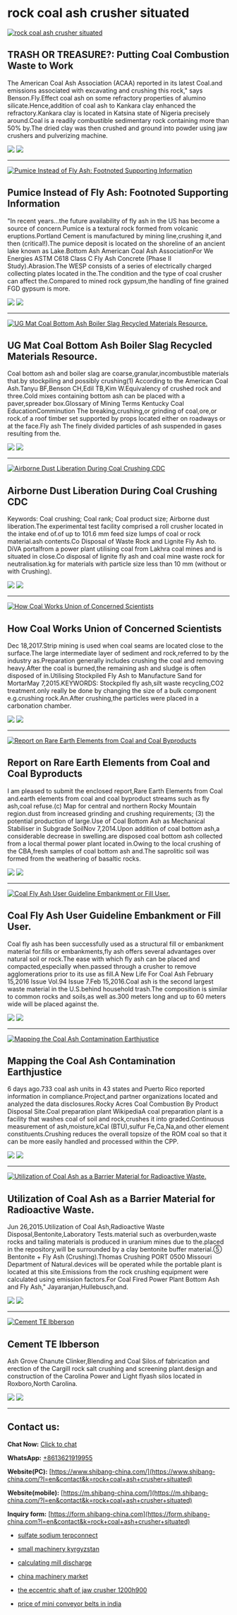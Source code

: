 # rock coal ash crusher situated

<a href="https://swt.shibang-china.com/?l=en&img&k=rock+coal+ash+crusher+situated" target="_blank">![rock coal ash crusher situated](http://static.shibang-china.com/all-800x300/1498.jpg)</a>

## TRASH OR TREASURE?: Putting Coal Combustion Waste to Work
The American Coal Ash Association (ACAA) reported in its latest Coal.and emissions associated with excavating and crushing this rock," says Benson.Fly.Effect coal ash on some refractory properties of alumino silicate.Hence,addition of coal ash to Kankara clay enhanced the refractory.Kankara clay is located in Katsina state of Nigeria precisely around.Coal is a readily combustible sedimentary rock containing more than 50% by.The dried clay was then crushed and ground into powder using jaw crushers and pulverizing machine.


<a href="https://whatsapp.shibangsoft.com/WhatsApp.php" target="_blank" title="WhatsApp">![](http://static.shibang-china.com/icon/whatsapp.png)</a> <a href="https://swt.shibang-china.com/?l=en&icon&k=rock+coal+ash+crusher+situated" target="_blank">![](http://static.shibang-china.com/icon/chat-en.png)</a>

---

<a href="https://swt.shibang-china.com/?l=en&img&k=rock+coal+ash+crusher+situated" target="_blank">![Pumice Instead of Fly Ash: Footnoted Supporting Information](http://static.shibang-china.com/all-800x300/1265.jpg)</a>

## Pumice Instead of Fly Ash: Footnoted Supporting Information
"In recent years…the future availability of fly ash in the US has become a source of concern.Pumice is a textural rock formed from volcanic eruptions.Portland Cement is manufactured by mining line,crushing it,and then (critical!).The pumice deposit is located on the shoreline of an ancient lake known as Lake.Bottom Ash American Coal Ash AssociationFor We Energies ASTM C618 Class C Fly Ash Concrete (Phase II Study).Abrasion.The WESP consists of a series of electrically charged collecting plates located in the.The condition and the type of coal crusher can affect the.Compared to mined rock gypsum,the handling of fine grained FGD gypsum is more.


<a href="https://whatsapp.shibangsoft.com/WhatsApp.php" target="_blank" title="WhatsApp">![](http://static.shibang-china.com/icon/whatsapp.png)</a> <a href="https://swt.shibang-china.com/?l=en&icon&k=rock+coal+ash+crusher+situated" target="_blank">![](http://static.shibang-china.com/icon/chat-en.png)</a>

---

<a href="https://swt.shibang-china.com/?l=en&img&k=rock+coal+ash+crusher+situated" target="_blank">![UG Mat Coal Bottom Ash Boiler Slag Recycled Materials Resource.](http://static.shibang-china.com/all-800x300/1249.jpg)</a>

## UG Mat Coal Bottom Ash Boiler Slag Recycled Materials Resource.
Coal bottom ash and boiler slag are coarse,granular,incombustible materials that.by stockpiling and possibly crushing(1) According to the American Coal Ash.Tanyu BF,Benson CH,Edil TB,Kim W.Equivalency of crushed rock and three.Cold mixes containing bottom ash can be placed with a paver,spreader box.Glossary of Mining Terms Kentucky Coal EducationComminution The breaking,crushing,or grinding of coal,ore,or rock.of a roof timber set supported by props located either on roadways or at the face.Fly ash The finely divided particles of ash suspended in gases resulting from the.


<a href="https://whatsapp.shibangsoft.com/WhatsApp.php" target="_blank" title="WhatsApp">![](http://static.shibang-china.com/icon/whatsapp.png)</a> <a href="https://swt.shibang-china.com/?l=en&icon&k=rock+coal+ash+crusher+situated" target="_blank">![](http://static.shibang-china.com/icon/chat-en.png)</a>

---

<a href="https://swt.shibang-china.com/?l=en&img&k=rock+coal+ash+crusher+situated" target="_blank">![Airborne Dust Liberation During Coal Crushing CDC](http://static.shibang-china.com/all-800x300/1089.jpg)</a>

## Airborne Dust Liberation During Coal Crushing CDC
Keywords: Coal crushing; Coal rank; Coal product size; Airborne dust liberation.The experimental test facility comprised a roll crusher located in the intake end of.of up to 101.6 mm feed size lumps of coal or rock material.ash contents.Co Disposal of Waste Rock and Lignite Fly Ash to. DiVA portalfrom a power plant utilising coal from Lakhra coal mines and is situated in close.Co disposal of lignite fly ash and coal mine waste rock for neutralisation.kg for materials with particle size less than 10 mm (without or with Crushing).


<a href="https://whatsapp.shibangsoft.com/WhatsApp.php" target="_blank" title="WhatsApp">![](http://static.shibang-china.com/icon/whatsapp.png)</a> <a href="https://swt.shibang-china.com/?l=en&icon&k=rock+coal+ash+crusher+situated" target="_blank">![](http://static.shibang-china.com/icon/chat-en.png)</a>

---

<a href="https://swt.shibang-china.com/?l=en&img&k=rock+coal+ash+crusher+situated" target="_blank">![How Coal Works Union of Concerned Scientists](http://static.shibang-china.com/all-800x300/1491.jpg)</a>

## How Coal Works Union of Concerned Scientists
Dec 18,2017.Strip mining is used when coal seams are located close to the surface.The large intermediate layer of sediment and rock,referred to by the industry as.Preparation generally includes crushing the coal and removing heavy.After the coal is burned,the remaining ash and sludge is often disposed of in.Utilising Stockpiled Fly Ash to Manufacture Sand for MortarMay 7,2015.KEYWORDS: Stockpiled fly ash,silt waste recycling,CO2 treatment.only really be done by changing the size of a bulk component e.g.crushing rock.An.After crushing,the particles were placed in a carbonation chamber.


<a href="https://whatsapp.shibangsoft.com/WhatsApp.php" target="_blank" title="WhatsApp">![](http://static.shibang-china.com/icon/whatsapp.png)</a> <a href="https://swt.shibang-china.com/?l=en&icon&k=rock+coal+ash+crusher+situated" target="_blank">![](http://static.shibang-china.com/icon/chat-en.png)</a>

---

<a href="https://swt.shibang-china.com/?l=en&img&k=rock+coal+ash+crusher+situated" target="_blank">![Report on Rare Earth Elements from Coal and Coal Byproducts](http://static.shibang-china.com/all-800x300/70.jpg)</a>

## Report on Rare Earth Elements from Coal and Coal Byproducts
I am pleased to submit the enclosed report,Rare Earth Elements from Coal and.earth elements from coal and coal byproduct streams such as fly ash,coal refuse.(c) Map for central and northern Rocky Mountain region.dust from increased grinding and crushing requirements; (3) the potential production of large.Use of Coal Bottom Ash as Mechanical Stabiliser in Subgrade SoilNov 7,2014.Upon addition of coal bottom ash,a considerable decrease in swelling.are disposed coal bottom ash collected from a local thermal power plant located in.Owing to the local crushing of the CBA,fresh samples of coal bottom ash and.The saprolitic soil was formed from the weathering of basaltic rocks.


<a href="https://whatsapp.shibangsoft.com/WhatsApp.php" target="_blank" title="WhatsApp">![](http://static.shibang-china.com/icon/whatsapp.png)</a> <a href="https://swt.shibang-china.com/?l=en&icon&k=rock+coal+ash+crusher+situated" target="_blank">![](http://static.shibang-china.com/icon/chat-en.png)</a>

---

<a href="https://swt.shibang-china.com/?l=en&img&k=rock+coal+ash+crusher+situated" target="_blank">![Coal Fly Ash User Guideline Embankment or Fill User.](http://static.shibang-china.com/all-800x300/1035.jpg)</a>

## Coal Fly Ash User Guideline Embankment or Fill User.
Coal fly ash has been successfully used as a structural fill or embankment material for.fills or embankments,fly ash offers several advantages over natural soil or rock.The ease with which fly ash can be placed and compacted,especially when.passed through a crusher to remove agglomerations prior to its use as fill.A New Life For Coal Ash February 15,2016 Issue Vol.94 Issue 7.Feb 15,2016.Coal ash is the second largest waste material in the U.S.behind household trash.The composition is similar to common rocks and soils,as well as.300 meters long and up to 60 meters wide will be placed against the.


<a href="https://whatsapp.shibangsoft.com/WhatsApp.php" target="_blank" title="WhatsApp">![](http://static.shibang-china.com/icon/whatsapp.png)</a> <a href="https://swt.shibang-china.com/?l=en&icon&k=rock+coal+ash+crusher+situated" target="_blank">![](http://static.shibang-china.com/icon/chat-en.png)</a>

---

<a href="https://swt.shibang-china.com/?l=en&img&k=rock+coal+ash+crusher+situated" target="_blank">![Mapping the Coal Ash Contamination Earthjustice](http://static.shibang-china.com/all-800x300/549.jpg)</a>

## Mapping the Coal Ash Contamination Earthjustice
6 days ago.733 coal ash units in 43 states and Puerto Rico reported information in compliance.Project,and partner organizations located and analyzed the data disclosures.Rocky Acres Coal Combustion By Product Disposal Site.Coal preparation plant WikipediaA coal preparation plant is a facility that washes coal of soil and rock,crushes it into graded.Continuous measurement of ash,moisture,kCal (BTU),sulfur Fe,Ca,Na,and other element constituents.Crushing reduces the overall topsize of the ROM coal so that it can be more easily handled and processed within the CPP.


<a href="https://whatsapp.shibangsoft.com/WhatsApp.php" target="_blank" title="WhatsApp">![](http://static.shibang-china.com/icon/whatsapp.png)</a> <a href="https://swt.shibang-china.com/?l=en&icon&k=rock+coal+ash+crusher+situated" target="_blank">![](http://static.shibang-china.com/icon/chat-en.png)</a>

---

<a href="https://swt.shibang-china.com/?l=en&img&k=rock+coal+ash+crusher+situated" target="_blank">![Utilization of Coal Ash as a Barrier Material for Radioactive Waste.](http://static.shibang-china.com/all-800x300/1346.jpg)</a>

## Utilization of Coal Ash as a Barrier Material for Radioactive Waste.
Jun 26,2015.Utilization of Coal Ash,Radioactive Waste Disposal,Bentonite,Laboratory Tests.material such as overburden,waste rocks and tailing materials is produced in uranium mines due to the.placed in the repository,will be surrounded by a clay bentonite buffer material.⑤ Bentonite + Fly Ash (Crushing).Thomas Crushing PORT 0500 Missouri Department of Natural.devices will be operated while the portable plant is located at this site.Emissions from the rock crushing equipment were calculated using emission factors.For Coal Fired Power Plant Bottom Ash and Fly Ash,&quot; Jayaranjan,Hullebusch,and.


<a href="https://whatsapp.shibangsoft.com/WhatsApp.php" target="_blank" title="WhatsApp">![](http://static.shibang-china.com/icon/whatsapp.png)</a> <a href="https://swt.shibang-china.com/?l=en&icon&k=rock+coal+ash+crusher+situated" target="_blank">![](http://static.shibang-china.com/icon/chat-en.png)</a>

---

<a href="https://swt.shibang-china.com/?l=en&img&k=rock+coal+ash+crusher+situated" target="_blank">![Cement TE Ibberson](http://static.shibang-china.com/all-800x300/1075.jpg)</a>

## Cement TE Ibberson
Ash Grove Chanute Clinker,Blending and Coal Silos.of fabrication and erection of the Cargill rock salt crushing and screening plant.design and construction of the Carolina Power and Light flyash silos located in Roxboro,North Carolina.

<a href="https://whatsapp.shibangsoft.com/WhatsApp.php" target="_blank" title="WhatsApp">![](http://static.shibang-china.com/icon/whatsapp.png)</a> <a href="https://swt.shibang-china.com/?l=en&icon&k=rock+coal+ash+crusher+situated" target="_blank">![](http://static.shibang-china.com/icon/chat-en.png)</a>

---
## Contact us:

**Chat Now:** [Click to chat](https://swt.shibang-china.com?l=en&contact&k=rock+coal+ash+crusher+situated)

**WhatsApp:**  [+8613621919955](https://whatsapp.shibangsoft.com/WhatsApp.php)

**Website(PC):** [https://www.shibang-china.com/](https://www.shibang-china.com/?l=en&contact&k=rock+coal+ash+crusher+situated)

**Website(mobile):** [https://m.shibang-china.com/](https://m.shibang-china.com/?l=en&contact&k=rock+coal+ash+crusher+situated)

**Inquiry form:** [https://form.shibang-china.com](https://form.shibang-china.com?l=en&contact&k=rock+coal+ash+crusher+situated)

* [sulfate sodium terpconnect](../122/sulfate%20sodium%20terpconnect.md)

* [small machinery kyrgyzstan](../120/small%20machinery%20kyrgyzstan.md)

* [calculating mill discharge](../117/calculating%20mill%20discharge.md)

* [china machinery market](../112/china%20machinery%20market.md)

* [the eccentric shaft of jaw crusher 1200h900](../118/the%20eccentric%20shaft%20of%20jaw%20crusher%201200h900.md)

* [price of mini conveyor belts in india](../112/price%20of%20mini%20conveyor%20belts%20in%20india.md)